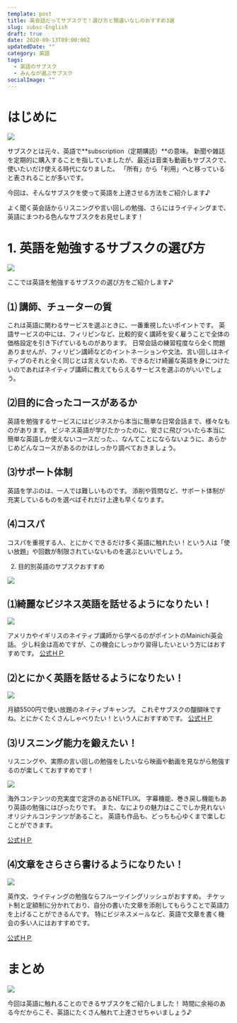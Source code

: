 ```yaml
---
template: post
title: 英会話だってサブスクで！選び方と間違いなしのおすすめ3選
slug: subsc-English
draft: true
date: 2020-09-13T09:00:00Z
updatedDate: ""
category: 英語
tags:
  - 英語のサブスク
  - みんなが選ぶサブスク
socialImage: ""
---
```


# はじめに

![](https://ucarecdn.com/d2f8e252-c5e8-4d8f-87b7-87ec70e1048f/)

サブスクとは元々、英語で**subscription（定期購読）**の意味。
新聞や雑誌を定期的に購入することを指していましたが、最近は音楽も動画もサブスクで、使いたいだけ使える時代になりました。
「所有」から「利用」へと移っていると表されることが多いです。

今回は、そんなサブスクを使って英語を上達させる方法をご紹介します♪

よく聞く英会話からリスニングや言い回しの勉強、さらにはライティングまで、英語にまつわる色んなサブスクをお見せします！

# 1. 英語を勉強するサブスクの選び方

![](https://ucarecdn.com/1c31c003-d63e-4e72-badd-5f6a3177d9bb/)

ここでは英語を勉強するサブスクの選び方をご紹介します♪

## ⑴ 講師、チューターの質
これは英語に関わるサービスを選ぶときに、一番重視したいポイントです。
英語サービスの中には、フィリピンなど、比較的安く講師を安く雇うことで全体の価格設定を引き下げているものがあります。
日常会話の練習程度なら全く問題ありませんが、フィリピン講師などのイントネーションや文法、言い回しはネイティブのそれと全く同じとは言えないため、できるだけ綺麗な英語を身につけたいのであればネイティブ講師に教えてもらえるサービスを選ぶのがいいでしょう。

## ⑵目的に合ったコースがあるか
英語を勉強するサービスにはビジネスから本当に簡単な日常会話まで、様々なものがあります。
ビジネス英語が学びたかったのに、安さに飛びついたら本当に簡単な英語しか使えないコースだった、、なんてことにならないように、あらかじめどんなコースがあるのかはしっかり調べておきましょう。

## ⑶サポート体制
英語を学ぶのは、一人では難しいものです。
添削や質問など、サポート体制が充実しているものを選べばそれだけ上達も早くなります。

## ⑷コスパ
コスパを重視する人、とにかくできるだけ多く英語に触れたい！という人は「使い放題」や回数が制限されていないものを選ぶといいでしょう。

2. 目的別英語のサブスクおすすめ

![](https://ucarecdn.com/6ece24d5-fdc5-433b-aace-38a30a54e46b/)


## ⑴綺麗なビジネス英語を話せるようになりたい！

![](https://ucarecdn.com/ceb5312f-b79a-4801-bc23-bc9731b03311/)

アメリカやイギリスのネイティブ講師から学べるのがポイントのMainichi英会話。
少し料金は高めですが、この機会にしっかり習得したいという方にはおすすめです。
[公式ＨＰ](https://www.mainichieikaiwa.jp/)

## ⑵とにかく英語を話せるようになりたい！
![](https://ucarecdn.com/2ca49521-4f68-4ecb-be55-9642239f7f20/)

月額5500円で使い放題のネイティブキャンプ。
これぞサブスクの醍醐味ですね。とにかくたくさんしゃべりたい！という人におすすめです。
[公式ＨＰ](https://www.google.com/aclk?sa=l&ai=DChcSEwiB9JunzuLrAhX8wRYFHf-fAAIYABAAGgJ0bA&sig=AOD64_2vjqOD21LdW_QWHFuVAkfd6JMtmA&q&adurl&ved=2ahUKEwjEuJSnzuLrAhW4wosBHRtyDpYQ0Qx6BAgaEAE)

## ⑶リスニング能力を鍛えたい！

リスニングや、実際の言い回しの勉強をしたいなら映画や動画を見ながら勉強するのが楽しくておすすめです！

![](https://ucarecdn.com/cfdce30e-e3f0-47f3-a3a4-921d9cbc49cc/)

海外コンテンツの充実度で定評のあるNETFLIX。
字幕機能、巻き戻し機能もあり英語の勉強にはぴったりです。
また、なによりの魅力はここでしか見れないオリジナルコンテンツがあること。
英語も作品も、どっちも心ゆくまで楽しむことができます。

[公式ＨＰ](https://www.netflix.com/)

## ⑷文章をさらさら書けるようになりたい！

![](https://ucarecdn.com/c67c5dce-fb96-4904-885d-bac563aa9a8c/)

英作文、ライティングの勉強ならフルーツイングリッシュがおすすめ。
チケット制と定額制に分かれており、自分の書いた文章を添削してもらうことで英語力を上げることができるんです。
特にビジネスメールなど、英語で文章を書く機会の多い人にはおすすめです。

[公式ＨＰ](https://www.fruitfulenglish.com/customers/index_v2.html?utm_expid=.G_0DoEKJRlev_cVGJ1brRg.1&utm_referrer=https%3A%2F%2Fenglishhub.jp%2Fenglishschool%2Ffruitful-english)


# まとめ
![](https://ucarecdn.com/c91f8ab9-8a86-47d4-93d0-40c509dc3993/)

今回は英語に触れることのできるサブスクをご紹介しました！
時間に余裕のある今だからこそ、英語にたくさん触れて上達させちゃいましょう♪
